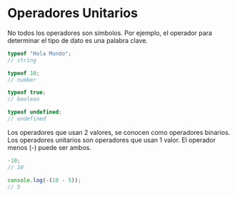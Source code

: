 # Operadores Unitarios
No todos los operadores son símbolos. Por ejemplo, el operador para determinar el tipo de dato es una palabra clave.

```js
typeof "Hola Mundo";
// string

typeof 10;
// number

typeof true;
// boolean

typeof undefined;
// undefined
```

Los operadores que usan 2 valores, se conocen como operadores binarios. Los operadores unitarios son operadores que usan 1 valor. El operador menos (-) puede ser ambos.

```js
-10;
// 10

console.log(-(10 - 5));
// 5
```